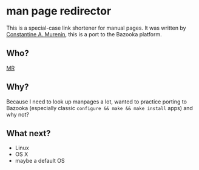 # man page redirector

This is a special-case link shortener for manual pages. It was written by [Constantine A. Murenin](http://mdoc.su/), this is a port to the Bazooka platform.

## Who?

[MR](mr@soundcloud.com)

## Why?

Because I need to look up manpages a lot, wanted to practice porting to Bazooka (especially classic `configure && make && make install` apps) and why not?

## What next?

* Linux
* OS X
* maybe a default OS
